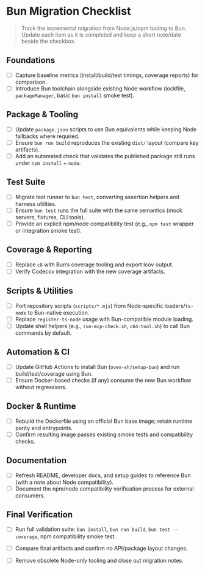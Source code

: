 # Bun Migration Checklist

> Track the incremental migration from Node.js/npm tooling to Bun.  
> Update each item as it is completed and keep a short note/date beside the checkbox.

## Foundations

- [ ] Capture baseline metrics (install/build/test timings, coverage reports) for comparison.
- [ ] Introduce Bun toolchain alongside existing Node workflow (lockfile, `packageManager`, basic `bun install` smoke test).

## Package & Tooling

- [ ] Update `package.json` scripts to use Bun equivalents while keeping Node fallbacks where required.
- [ ] Ensure `bun run build` reproduces the existing `dist/` layout (compare key artifacts).
- [ ] Add an automated check that validates the published package still runs under `npm install` + `node`.

## Test Suite

- [ ] Migrate test runner to `bun test`, converting assertion helpers and harness utilities.
- [ ] Ensure `bun test` runs the full suite with the same semantics (mock servers, fixtures, CLI tools).
- [ ] Provide an explicit npm/node compatibility test (e.g., `npm test` wrapper or integration smoke test).

## Coverage & Reporting

- [ ] Replace `c8` with Bun’s coverage tooling and export lcov output.
- [ ] Verify Codecov integration with the new coverage artifacts.

## Scripts & Utilities

- [ ] Port repository scripts (`scripts/*.mjs`) from Node-specific loaders/`ts-node` to Bun-native execution.
- [ ] Replace `register-ts-node` usage with Bun-compatible module loading.
- [ ] Update shell helpers (e.g., `run-mcp-check.sh`, `c64-tool.sh`) to call Bun commands by default.

## Automation & CI

- [ ] Update GitHub Actions to install Bun (`oven-sh/setup-bun`) and run build/test/coverage using Bun.
- [ ] Ensure Docker-based checks (if any) consume the new Bun workflow without regressions.

## Docker & Runtime

- [ ] Rebuild the Dockerfile using an official Bun base image; retain runtime parity and entrypoints.
- [ ] Confirm resulting image passes existing smoke tests and compatibility checks.

## Documentation

- [ ] Refresh README, developer docs, and setup guides to reference Bun (with a note about Node compatibility).
- [ ] Document the npm/node compatibility verification process for external consumers.

## Final Verification

- [ ] Run full validation suite: `bun install`, `bun run build`, `bun test --coverage`, npm compatibility smoke test.
- [ ] Compare final artifacts and confirm no API/package layout changes.
- [ ] Remove obsolete Node-only tooling and close out migration notes.

